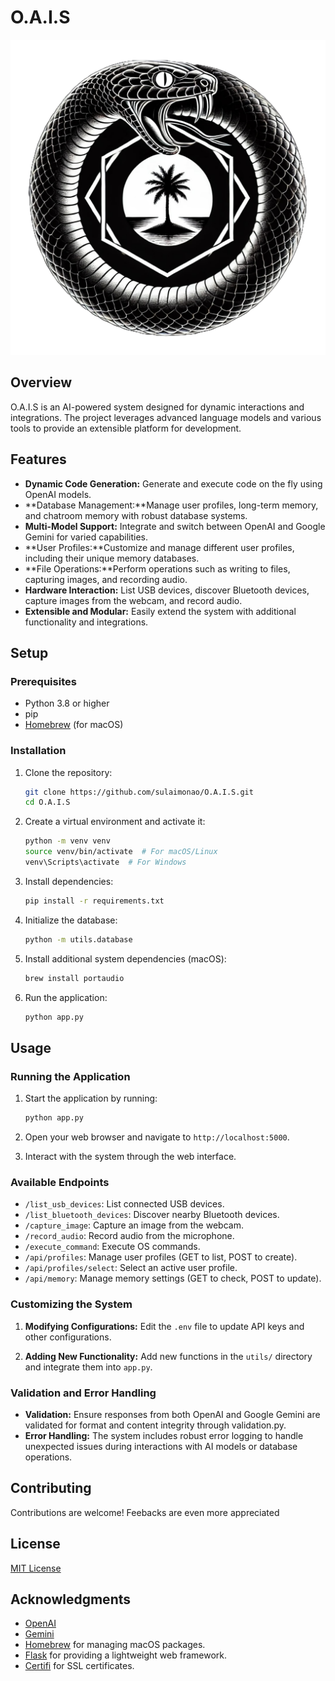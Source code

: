 # O.A.I.S

![O.A.I.S Logo](static/images/logo.png)

## Overview

O.A.I.S is an AI-powered system designed for dynamic interactions and integrations. The project leverages advanced language models and various tools to provide an extensible platform for development.

## Features

- **Dynamic Code Generation:** Generate and execute code on the fly using OpenAI models.
- **Database Management:**Manage user profiles, long-term memory, and chatroom memory with robust database systems.
- **Multi-Model Support:** Integrate and switch between OpenAI and Google Gemini for varied capabilities.
- **User Profiles:**Customize and manage different user profiles, including their unique memory databases.
- **File Operations:**Perform operations such as writing to files, capturing images, and recording audio.
- **Hardware Interaction:** List USB devices, discover Bluetooth devices, capture images from the webcam, and record audio.
- **Extensible and Modular:** Easily extend the system with additional functionality and integrations.

## Setup

### Prerequisites

- Python 3.8 or higher
- pip
- [Homebrew](https://brew.sh/) (for macOS)

### Installation

1. Clone the repository:

    ```sh
    git clone https://github.com/sulaimonao/O.A.I.S.git
    cd O.A.I.S
    ```

2. Create a virtual environment and activate it:

    ```sh
    python -m venv venv
    source venv/bin/activate  # For macOS/Linux
    venv\Scripts\activate  # For Windows
    ```

3. Install dependencies:

    ```sh
    pip install -r requirements.txt
    ```

4. Initialize the database:

    ```sh
    python -m utils.database
    ```

5. Install additional system dependencies (macOS):

    ```sh
    brew install portaudio
    ```

6. Run the application:

    ```sh
    python app.py
    ```

## Usage

### Running the Application

1. Start the application by running:

    ```sh
    python app.py
    ```

2. Open your web browser and navigate to `http://localhost:5000`.

3. Interact with the system through the web interface.

### Available Endpoints

- `/list_usb_devices`: List connected USB devices.
- `/list_bluetooth_devices`: Discover nearby Bluetooth devices.
- `/capture_image`: Capture an image from the webcam.
- `/record_audio`: Record audio from the microphone.
- `/execute_command`: Execute OS commands.
- `/api/profiles`: Manage user profiles (GET to list, POST to create).
- `/api/profiles/select`: Select an active user profile.
- `/api/memory`: Manage memory settings (GET to check, POST to update).

### Customizing the System

1. **Modifying Configurations:**
   Edit the `.env` file to update API keys and other configurations.


2. **Adding New Functionality:**
   Add new functions in the `utils/` directory and integrate them into `app.py`.

### Validation and Error Handling

- **Validation:** Ensure responses from both OpenAI and Google Gemini are validated for format and content integrity through validation.py.
- **Error Handling:** The system includes robust error logging to handle unexpected issues during interactions with AI models or database operations.

## Contributing

Contributions are welcome! Feebacks are even more appreciated

## License

[MIT License](LICENSE)

## Acknowledgments

- [OpenAI](https://www.openai.com/)
- [Gemini](https://www.gemini.google.com/)
- [Homebrew](https://brew.sh/) for managing macOS packages.
- [Flask](https://flask.palletsprojects.com/) for providing a lightweight web framework.
- [Certifi](https://pypi.org/project/certifi/) for SSL certificates.
